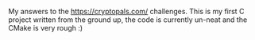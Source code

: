 My answers to the https://cryptopals.com/ challenges.
This is my first C project written from the ground up, the code is currently un-neat and the CMake is very rough :)

